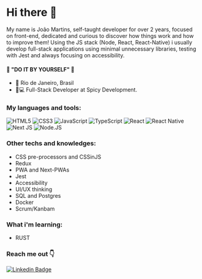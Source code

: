 # Hi there 👋

My name is João Martins, self-taught developer for over 2 years, focused on front-end, dedicated and curious to discover how things work and how to improve them!
Using the JS stack (Node, React, React-Native) i usually develop full-stack applications using minimal unnecessary libraries, testing with Jest and always focusing on accessibility.

#### 🧠  "DO IT BY YOURSELF" 🧠

- 📍 Rio de Janeiro, Brasil
- 🏡💻 Full-Stack Developer at Spicy Development.

### My languages and tools:
<img alt="HTML5" src="https://img.shields.io/badge/HTML-239120?style=for-the-badge&logo=html5&logoColor=white"/> <img alt="CSS3" src="https://img.shields.io/badge/CSS-239120?&style=for-the-badge&logo=css3&logoColor=white"/> <img alt="JavaScript" src="https://img.shields.io/badge/JavaScript-F7DF1E?style=for-the-badge&logo=javascript&logoColor=black"/> <img alt="TypeScript" src="https://img.shields.io/badge/TypeScript-007ACC?style=for-the-badge&logo=typescript&logoColor=white"/> <img alt="React" src="https://img.shields.io/badge/React-20232A?style=for-the-badge&logo=react&logoColor=61DAFB"/> <img alt="React Native" src="https://img.shields.io/badge/React_Native-20232A?style=for-the-badge&logo=react&logoColor=61DAFB"/> <img alt="Next JS" src="https://img.shields.io/badge/nextjs-%23000000.svg?&style=for-the-badge&logo=next.js&logoColor=white"/> <img alt="Node.JS" src="https://img.shields.io/badge/Node.js-43853D?style=for-the-badge&logo=node.js&logoColor=white"/>

### Other techs and knowledges:
- CSS pre-processors and CSSinJS
- Redux
- PWA and Next-PWAs
- Jest
- Accessibility
- UI/UX thinking
- SQL and Postgres
- Docker
- Scrum/Kanbam

### What i'm learning:
- RUST

### Reach me out 👇
[![Linkedin Badge](https://img.shields.io/badge/-João%20Martins-6633cc?style=flat-square&logo=Linkedin&logoColor=white&link=https://www.linkedin.com/in/joaomartinsdev/)](https://www.linkedin.com/in/joaomartinsdev/) 
